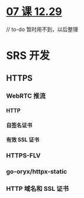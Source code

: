 # [07 课 12.29](https://www.bilibili.com/video/BV1bK4y1x7Ut/?spm_id_from=333.788.videocard.2)

// to-do 暂时用不到，以后整理

# SRS 开发

## HTTPS

### WebRTC 推流

#### HTTP

#### 自签名证书


#### 有效 SSL 证书


### HTTPS-FLV

### go-oryx/httpx-static

### HTTP 域名和 SSL 证书
